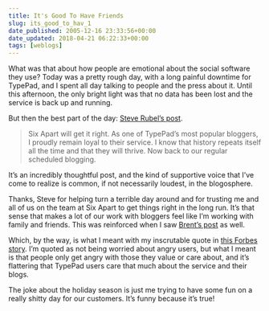 ```yaml
---
title: It's Good To Have Friends
slug: its_good_to_hav_1
date_published: 2005-12-16 23:33:56+00:00
date_updated: 2018-04-21 06:22:33+00:00
tags: [weblogs]
---
```

What was that about how people are emotional about the social software they use? Today was a pretty rough day, with a long painful downtime for TypePad, and I spent all day talking to people and the press about it. Until this afternoon, the only bright light was that no data has been lost and the service is back up and running.

But then the best part of the day: [Steve Rubel’s post](http://www.micropersuasion.com/2005/12/the_day_is_dark.html).

> Six Apart will get it right. As one of TypePad’s most popular bloggers, I proudly remain loyal to their service. I know that history repeats itself all the time and that they will thrive. Now back to our regular scheduled blogging.

It’s an incredibly thoughtful post, and the kind of supportive voice that I’ve come to realize is common, if not necessarily loudest, in the blogosphere.

Thanks, Steve for helping turn a terrible day around and for trusting me and all of us on the team at Six Apart to get things right in the long run. It’s that sense that makes a lot of our work with bloggers feel like I’m working with family and friends. This was reinforced when I saw [Brent’s post](http://inessential.com/?comments=1&amp;postid=3235) as well.

Which, by the way, is what I meant with my inscrutable quote in [this Forbes story](http://www.forbes.com/home/personaltech/2005/12/16/blogging-sixapart-typepad_cx_de_1216blog.html). I’m quoted as not being worried about angry users, but what I meant is that people only get angry with those they value or care about, and it’s flattering that TypePad users care that much about the service and their blogs.

The joke about the holiday season is just me trying to have some fun on a really shitty day for our customers. It’s funny because it’s true!
